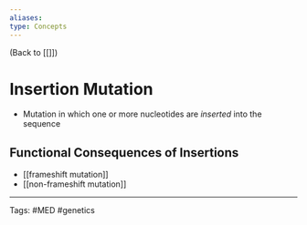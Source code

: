 ```yaml
---
aliases: 
type: Concepts
---
```


(Back to [[]])

# Insertion Mutation

- Mutation in which one or more nucleotides are _inserted_ into the sequence

## Functional Consequences of Insertions
- [[frameshift mutation]]
- [[non-frameshift mutation]]

---
Tags: #MED #genetics 